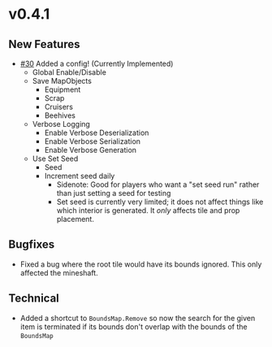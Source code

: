 # v0.4.1

## New Features
 - [#30](https://github.com/nikemitosis/LC-LabyrinthianFacilities/issues/30) Added a config! 
   (Currently Implemented)
   - Global Enable/Disable
   - Save MapObjects
     - Equipment
	 - Scrap
	 - Cruisers
	 - Beehives
   - Verbose Logging
	 - Enable Verbose Deserialization
	 - Enable Verbose Serialization
	 - Enable Verbose Generation
   - Use Set Seed
     - Seed
	 - Increment seed daily
	   - Sidenote: Good for players who want a "set seed run" rather than just setting a seed for testing
	   - Set seed is currently very limited; it does not affect things like which interior is generated. It *only* affects tile and prop placement. 

## Bugfixes
 - Fixed a bug where the root tile would have its bounds ignored. This only affected the mineshaft.

## Technical
 - Added a shortcut to `BoundsMap.Remove` so now the search for the given item is terminated if its bounds don't overlap with the bounds of the `BoundsMap`